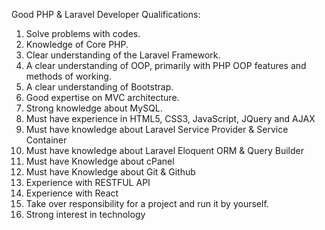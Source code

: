 Good PHP & Laravel Developer Qualifications:
1.	Solve problems with codes.
2.	Knowledge of Core PHP.
3.	Clear understanding of the Laravel Framework.
4.	A clear understanding of OOP, primarily with PHP OOP features and methods of working.
5.	A clear understanding of Bootstrap.
6.	Good expertise on MVC architecture.
7.	Strong knowledge about MySQL.
8.	Must have experience in HTML5, CSS3, JavaScript, JQuery and AJAX
9.	Must have knowledge about Laravel Service Provider & Service Container
10.	Must have knowledge about Laravel Eloquent ORM & Query Builder 
11.	Must have Knowledge about cPanel
12.	Must have Knowledge about Git & Github
13.	Experience with RESTFUL API 
14.	Experience with React
15.	Take over responsibility for a project and run it by yourself.
16.	Strong interest in technology
